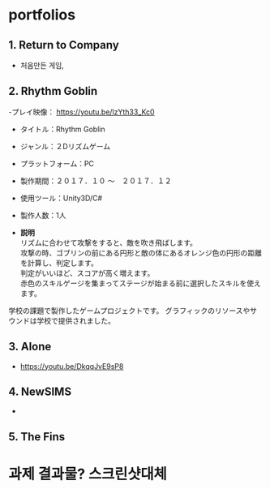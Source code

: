 # portfolios

## 1. Return to Company
 - 처음만든 게임, 

## 2. Rhythm Goblin
 -プレイ映像： https://youtu.be/lzYth33_Kc0
- タイトル：Rhythm Goblin
- ジャンル：２Dリズムゲーム
- プラットフォーム：PC
- 製作期間：２０１７．１０ ～　２０１７．１２
- 使用ツール：Unity3D/C#
- 製作人数：1人

 - **説明** </br>
 リズムに合わせて攻撃をすると、敵を吹き飛ばします。</br>
 攻撃の時、ゴブリンの前にある円形と敵の体にあるオレンジ色の円形の距離を計算し、判定します。</br>
 判定がいいほど、スコアが高く増えます。</br>
 赤色のスキルゲージを集まってステージが始まる前に選択したスキルを使えます。</br>


学校の課題で製作したゲームプロジェクトです。
グラフィックのリソースやサウンドは学校で提供されました。


 
## 3. Alone
- https://youtu.be/DkqqJvE9sP8
 
## 4. NewSIMS
- 

## 5. The Fins


# 과제 결과물? 스크린샷대체 

## 
